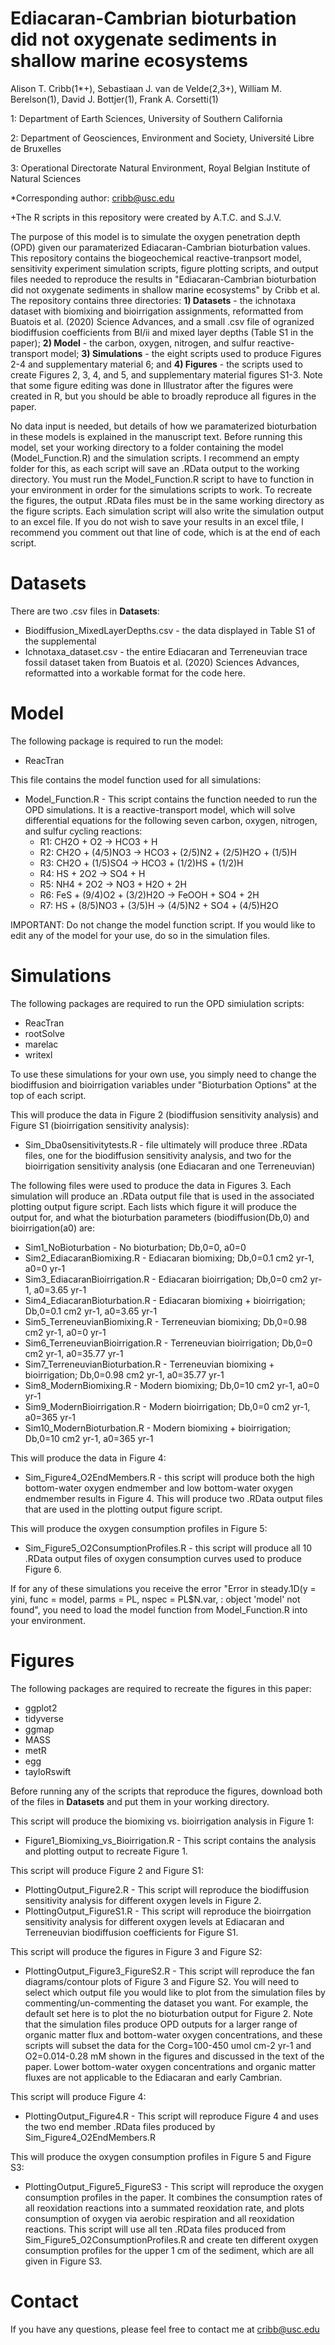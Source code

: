 # Ediacaran-Cambrian bioturbation did not oxygenate sediments in shallow marine ecosystems

Alison T. Cribb(1*+), Sebastiaan J. van de Velde(2,3+), William M. Berelson(1), David J. Bottjer(1), Frank A. Corsetti(1)

1: Department of Earth Sciences, University of Southern California 

2: Department of Geosciences, Environment and Society, Université Libre de Bruxelles

3: Operational Directorate Natural Environment, Royal Belgian Institute of Natural Sciences

*Corresponding author: cribb@usc.edu 

+The R scripts in this repository were created by A.T.C. and S.J.V.

The purpose of this model is to simulate the oxygen penetration depth (OPD) given our paramaterized Ediacaran-Cambrian bioturbation values. This repository contains the biogeochemical reactive-tranpsort model, sensitivity experiment simulation scripts, figure plotting scripts, and output files needed to reproduce the results in "Ediacaran-Cambrian bioturbation did not oxygenate sediments in shallow marine ecosystems" by Cribb et al. The repository contains three directories: <b>1) Datasets</b> - the ichnotaxa dataset with biomixing and bioirrigation assignments, reformatted from Buatois et al. (2020) Science Advances, and a small .csv file of ogranized biodiffusion coefficients from BI/ii and mixed layer depths (Table S1 in the paper); <b>2) Model</b> - the carbon, oxygen, nitrogen, and sulfur reactive-transport model; <b>3) Simulations</b> - the eight scripts used to produce Figures 2-4 and supplementary material 6; and <b>4) Figures</b> - the scripts used to create Figures 2, 3, 4, and 5, and supplementary material figures S1-3. Note that some figure editing was done in Illustrator after the figures were created in R, but you should be able to broadly reproduce all figures in the paper.

No data input is needed, but details of how we paramaterized bioturbation in these models is explained in the manuscript text. Before running this model, set your working directory to a folder containing the model (Model_Function.R) and the simulation scripts. I recommend an empty folder for this, as each script will save an .RData output to the working directory.  You must run the Model_Function.R script to have to function in your environment in order for the simulations scripts to work. To recreate the figures, the output .RData files must be in the same working directory as the figure scripts. Each simulation script will also write the simulation output to an excel file. If you do not wish to save your results in an excel tfile, I recommend you comment out that line of code, which is at the end of each script.

# Datasets
There are two .csv files in <b>Datasets</b>:
* Biodiffusion_MixedLayerDepths.csv - the data displayed in Table S1 of the supplemental
* Ichnotaxa_dataset.csv - the entire Ediacaran and Terreneuvian trace fossil dataset taken from Buatois et al. (2020) Sciences Advances, reformatted into a workable format for the code here.

# Model
The following package is required to run the model:
* ReacTran

This file contains the model function used for all simulations:

* Model_Function.R - This script contains the function needed to run the OPD simulations. It is a reactive-transport model, which will solve differential equations for the following seven carbon, oxygen, nitrogen, and sulfur cycling reactions:
  * R1: CH2O + O2 -> HCO3 + H
  * R2: CH2O + (4/5)NO3 -> HCO3 + (2/5)N2 + (2/5)H2O + (1/5)H
  * R3: CH2O + (1/5)SO4 -> HCO3 + (1/2)HS + (1/2)H
  * R4: HS + 2O2 -> SO4 + H
  * R5: NH4 + 2O2 -> NO3 + H2O + 2H
  * R6: FeS + (9/4)O2 + (3/2)H2O -> FeOOH + SO4 + 2H
  * R7: HS + (8/5)NO3 + (3/5)H -> (4/5)N2 + SO4 + (4/5)H2O

IMPORTANT: Do not change the model function script. If you would like to edit any of the model for your use, do so in the simulation files.

# Simulations
The following packages are required to run the OPD simiulation scripts:
* ReacTran
* rootSolve
* marelac
* writexl

To use these simulations for your own use, you simply need to change the biodiffusion and bioirrigation variables under "Bioturbation Options" at the top of each script. 

This will produce the data in Figure 2 (biodiffusion sensitivity analysis) and Figure S1 (bioirrigation sensitivity analysis):
* Sim_Dba0sensitivitytests.R - file ultimately will produce three .RData files, one for the biodiffusion sensitivity analysis, and two for the bioirrigation sensitivity analysis (one Ediacaran and one Terreneuvian)

The following files were used to produce the data in Figures 3. Each simulation will produce an .RData output file that is used in the associated plotting output figure script. Each lists which figure it will produce the output for, and what the bioturbation parameters (biodiffusion(Db,0) and bioirrigation(a0) are:
* Sim1_NoBioturbation - No bioturbation; Db,0=0, a0=0
* Sim2_EdiacaranBiomixing.R - Ediacaran biomixing; Db,0=0.1 cm2 yr-1, a0=0 yr-1
* Sim3_EdiacaranBioirrigation.R - Ediacaran bioirrigation; Db,0=0 cm2 yr-1, a0=3.65 yr-1
* Sim4_EdiacaranBioturbation.R - Ediacaran biomixing + bioirrigation; Db,0=0.1 cm2 yr-1, a0=3.65 yr-1
* Sim5_TerreneuvianBiomixing.R - Terreneuvian biomixing; Db,0=0.98 cm2 yr-1, a0=0 yr-1
* Sim6_TerreneuvianBioirrigation.R - Terreneuvian bioirrigation; Db,0=0 cm2 yr-1, a0=35.77 yr-1
* Sim7_TerreneuvianBioturbation.R - Terreneuvian biomixing + bioirrigation; Db,0=0.98 cm2 yr-1, a0=35.77 yr-1
* Sim8_ModernBiomixing.R - Modern biomixing; Db,0=10 cm2 yr-1, a0=0 yr-1
* Sim9_ModernBioirrigation.R - Modern bioirrigation; Db,0=0 cm2 yr-1, a0=365 yr-1
* Sim10_ModernBioturbation.R - Modern biomixing + bioirrigation; Db,0=10 cm2 yr-1, a0=365 yr-1

This will produce the data in Figure 4:
* Sim_Figure4_O2EndMembers.R - this script will produce both the high bottom-water oxygen endmember and low bottom-water oxygen endmember results in Figure 4. This will produce two .RData output files that are used in the plotting output figure script.

This will produce the oxygen consumption profiles in Figure 5:
* Sim_Figure5_O2ConsumptionProfiles.R - this script will produce all 10 .RData output files of oxygen consumption curves used to produce Figure 6. 

If for any of these simulations you receive the error "Error in steady.1D(y = yini, func = model, parms = PL, nspec = PL$N.var,  : 
  object 'model' not found", you need to load the model function from Model_Function.R into your environment.

# Figures
The following packages are required to recreate the figures in this paper:
* ggplot2
* tidyverse
* ggmap
* MASS
* metR
* egg
* tayloRswift

Before running any of the scripts that reproduce the figures, download both of the files in <b>Datasets</b> and put them in your working directory. 

This script will produce the biomixing vs. bioirrigation analysis in Figure 1:
* Figure1_Biomixing_vs_Bioirrigation.R - This script contains the analysis and plotting output to recreate Figure 1.

This script will produce Figure 2 and Figure S1:
* PlottingOutput_Figure2.R - This script will reproduce the biodiffusion sensitivity analysis for different oxygen levels in Figure 2.
* PlottingOutput_FigureS1.R - This script will reproduce the bioirrgation sensitivity analysis for different oxygen levels at Ediacaran and Terreneuvian biodiffusion coefficients for Figure S1.

This script will produce the figures in Figure 3 and Figure S2:
* PlottingOutput_Figure3_FigureS2.R - This script will reproduce the fan diagrams/contour plots of Figure 3 and Figure S2. You will need to select which output file you would like to plot from the simulation files by commenting/un-commenting the dataset you want. For example, the default set here is to plot the no bioturbation output for Figure 2. Note that the simulation files produce OPD outputs for a larger range of organic matter flux and bottom-water oxygen concentrations, and these scripts will subset the data for the Corg=100-450 umol cm-2 yr-1 and O2=0.014-0.28 mM shown in the figures and discussed in the text of the paper. Lower bottom-water oxygen concentrations and organic matter fluxes are not applicable to the Ediacaran and early Cambrian.

This script will produce Figure 4:
* PlottingOutput_Figure4.R - This script will reproduce Figure 4 and uses the two end member .RData files produced by Sim_Figure4_O2EndMembers.R

This will produce the oxygen consumption profiles in Figure 5 and Figure S3:
* PlottingOutput_Figure5_FigureS3 - This script will reproduce the oxygen consumption profiles in the paper. It combines the consumption rates of all reoxidation reactions into a summated reoxidation rate, and plots consumption of oxygen via aerobic respiration and all reoxidation reactions. This script will use all ten .RData files produced from Sim_Figure5_O2ConsumptionProfiles.R and create ten different oxygen consumption profiles for the upper 1 cm of the sediment, which are all given in Figure S3.

# Contact
If you have any questions, please feel free to contact me at cribb@usc.edu
